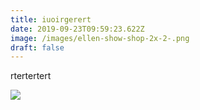 ```yaml
---
title: iuoirgerert
date: 2019-09-23T09:59:23.622Z
image: /images/ellen-show-shop-2x-2-.png
draft: false
---
```

rtertertert



![](/images/ellen-show-shop-2x-2-.png)
